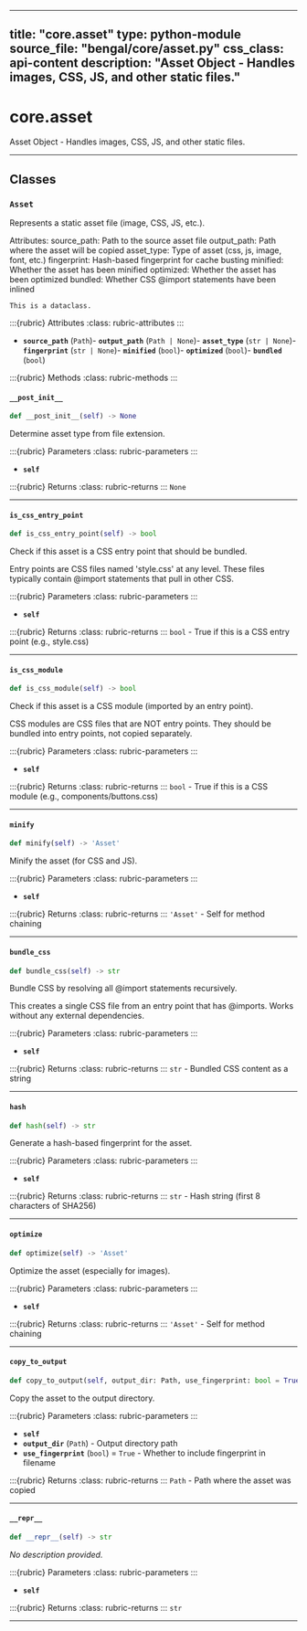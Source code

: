 
---
title: "core.asset"
type: python-module
source_file: "bengal/core/asset.py"
css_class: api-content
description: "Asset Object - Handles images, CSS, JS, and other static files."
---

# core.asset

Asset Object - Handles images, CSS, JS, and other static files.

---

## Classes

### `Asset`


Represents a static asset file (image, CSS, JS, etc.).

Attributes:
    source_path: Path to the source asset file
    output_path: Path where the asset will be copied
    asset_type: Type of asset (css, js, image, font, etc.)
    fingerprint: Hash-based fingerprint for cache busting
    minified: Whether the asset has been minified
    optimized: Whether the asset has been optimized
    bundled: Whether CSS @import statements have been inlined

```{info}
This is a dataclass.
```

:::{rubric} Attributes
:class: rubric-attributes
:::
- **`source_path`** (`Path`)- **`output_path`** (`Path | None`)- **`asset_type`** (`str | None`)- **`fingerprint`** (`str | None`)- **`minified`** (`bool`)- **`optimized`** (`bool`)- **`bundled`** (`bool`)


:::{rubric} Methods
:class: rubric-methods
:::
#### `__post_init__`
```python
def __post_init__(self) -> None
```

Determine asset type from file extension.



:::{rubric} Parameters
:class: rubric-parameters
:::
- **`self`**

:::{rubric} Returns
:class: rubric-returns
:::
`None`




---
#### `is_css_entry_point`
```python
def is_css_entry_point(self) -> bool
```

Check if this asset is a CSS entry point that should be bundled.

Entry points are CSS files named 'style.css' at any level.
These files typically contain @import statements that pull in other CSS.



:::{rubric} Parameters
:class: rubric-parameters
:::
- **`self`**

:::{rubric} Returns
:class: rubric-returns
:::
`bool` - True if this is a CSS entry point (e.g., style.css)




---
#### `is_css_module`
```python
def is_css_module(self) -> bool
```

Check if this asset is a CSS module (imported by an entry point).

CSS modules are CSS files that are NOT entry points.
They should be bundled into entry points, not copied separately.



:::{rubric} Parameters
:class: rubric-parameters
:::
- **`self`**

:::{rubric} Returns
:class: rubric-returns
:::
`bool` - True if this is a CSS module (e.g., components/buttons.css)




---
#### `minify`
```python
def minify(self) -> 'Asset'
```

Minify the asset (for CSS and JS).



:::{rubric} Parameters
:class: rubric-parameters
:::
- **`self`**

:::{rubric} Returns
:class: rubric-returns
:::
`'Asset'` - Self for method chaining




---
#### `bundle_css`
```python
def bundle_css(self) -> str
```

Bundle CSS by resolving all @import statements recursively.

This creates a single CSS file from an entry point that has @imports.
Works without any external dependencies.



:::{rubric} Parameters
:class: rubric-parameters
:::
- **`self`**

:::{rubric} Returns
:class: rubric-returns
:::
`str` - Bundled CSS content as a string




---
#### `hash`
```python
def hash(self) -> str
```

Generate a hash-based fingerprint for the asset.



:::{rubric} Parameters
:class: rubric-parameters
:::
- **`self`**

:::{rubric} Returns
:class: rubric-returns
:::
`str` - Hash string (first 8 characters of SHA256)




---
#### `optimize`
```python
def optimize(self) -> 'Asset'
```

Optimize the asset (especially for images).



:::{rubric} Parameters
:class: rubric-parameters
:::
- **`self`**

:::{rubric} Returns
:class: rubric-returns
:::
`'Asset'` - Self for method chaining




---
#### `copy_to_output`
```python
def copy_to_output(self, output_dir: Path, use_fingerprint: bool = True) -> Path
```

Copy the asset to the output directory.



:::{rubric} Parameters
:class: rubric-parameters
:::
- **`self`**
- **`output_dir`** (`Path`) - Output directory path
- **`use_fingerprint`** (`bool`) = `True` - Whether to include fingerprint in filename

:::{rubric} Returns
:class: rubric-returns
:::
`Path` - Path where the asset was copied




---
#### `__repr__`
```python
def __repr__(self) -> str
```

*No description provided.*



:::{rubric} Parameters
:class: rubric-parameters
:::
- **`self`**

:::{rubric} Returns
:class: rubric-returns
:::
`str`




---
